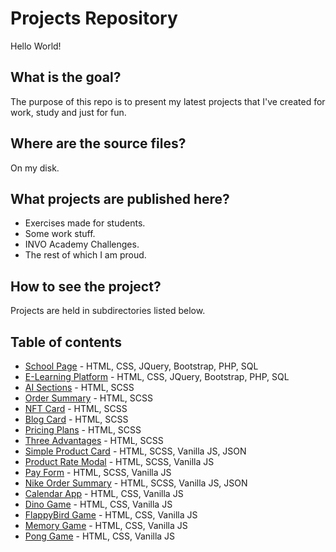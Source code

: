 # Projects Repository

Hello World!

## What is the goal?

The purpose of this repo is to present my latest projects that I've created for work, study and just for fun.

## Where are the source files?

On my disk.

## What projects are published here?

- Exercises made for students.
- Some work stuff.
- INVO Academy Challenges.
- The rest of which I am proud.

## How to see the project?

Projects are held in subdirectories listed below.

## Table of contents

- [School Page](https://zstib.edu.pl) - HTML, CSS, JQuery, Bootstrap, PHP, SQL
- [E-Learning Platform](https://zstib.edu.pl/elearning) - HTML, CSS, JQuery, Bootstrap, PHP, SQL
- [AI Sections](https://vnowacki.github.io/aisections) - HTML, SCSS
- [Order Summary](https://vnowacki.github.io/ordersummary) - HTML, SCSS
- [NFT Card](https://vnowacki.github.io/nftcard) - HTML, SCSS
- [Blog Card](https://vnowacki.github.io/blogcard) - HTML, SCSS
- [Pricing Plans](https://vnowacki.github.io/pricingplans) - HTML, SCSS
- [Three Advantages](https://vnowacki.github.io/threeadvantages) - HTML, SCSS
- [Simple Product Card](https://vnowacki.github.io/simpleproductcard) - HTML, SCSS, Vanilla JS, JSON
- [Product Rate Modal](https://vnowacki.github.io/productratemodal) - HTML, SCSS, Vanilla JS
- [Pay Form](https://vnowacki.github.io/payform) - HTML, SCSS, Vanilla JS
- [Nike Order Summary](https://vnowacki.github.io/nikeordersummary) - HTML, SCSS, Vanilla JS, JSON
- [Calendar App](https://vnowacki.github.io/calendarApp) - HTML, CSS, Vanilla JS
- [Dino Game](https://vnowacki.github.io/dinoGame) - HTML, CSS, Vanilla JS
- [FlappyBird Game](https://vnowacki.github.io/flappyBird) - HTML, CSS, Vanilla JS
- [Memory Game](https://vnowacki.github.io/memoryGame) - HTML, CSS, Vanilla JS
- [Pong Game](https://vnowacki.github.io/pongGame) - HTML, CSS, Vanilla JS
